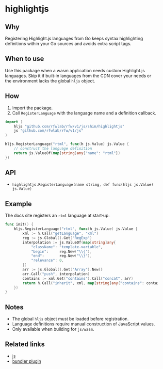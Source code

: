 # highlightjs

## Why
Registering Highlight.js languages from Go keeps syntax highlighting definitions within your Go sources and avoids extra script tags.

## When to use
Use this package when a wasm application needs custom Highlight.js languages. Skip it if built‑in languages from the CDN cover your needs or the environment lacks the global `hljs` object.

## How
1. Import the package.
2. Call `RegisterLanguage` with the language name and a definition callback.

```go
import (
    hljs "github.com/rfwlab/rfw/v1/js/shim/highlightjs"
    js "github.com/rfwlab/rfw/v1/js"
)

hljs.RegisterLanguage("rtml", func(h js.Value) js.Value {
    // construct the language definition
    return js.ValueOf(map[string]any{"name": "rtml"})
})
```

## API
- `highlightjs.RegisterLanguage(name string, def func(hljs js.Value) js.Value)`

## Example
The docs site registers an `rtml` language at start‑up:

```go
func init() {
    hljs.RegisterLanguage("rtml", func(h js.Value) js.Value {
        xml := h.Call("getLanguage", "xml")
        reg := js.Global().Get("RegExp")
        interpolation := js.ValueOf(map[string]any{
            "className": "template-variable",
            "begin":     reg.New("\\{"),
            "end":       reg.New("\\}"),
            "relevance": 0,
        })
        arr := js.Global().Get("Array").New()
        arr.Call("push", interpolation)
        contains := xml.Get("contains").Call("concat", arr)
        return h.Call("inherit", xml, map[string]any{"contains": contains})
    })
}
```

## Notes
- The global `hljs` object must be loaded before registration.
- Language definitions require manual construction of JavaScript values.
- Only available when building for `js/wasm`.

## Related links
- [js](../js)
- [bundler plugin](../bundler-plugin)
